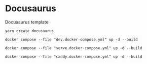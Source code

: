 # Docusaurus

Docusaurus template

```shell
yarn create docusaurus
```

```shell
docker compose --file "dev.docker-compose.yml" up -d --build
```

```shell
docker compose --file "serve.docker-compose.yml" up -d --build
```

```shell
docker compose --file "caddy.docker-compose.yml" up -d --build
```
